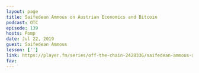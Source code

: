 ```yaml
---
layout: page
title: Saifedean Ammous on Austrian Economics and Bitcoin
podcast: OTC
episode: 139
hosts: Pomp
date: Jul 22, 2019
guest: Saifedean Ammous
lesson: ['']
link: https://player.fm/series/off-the-chain-2428336/saifedean-ammous-author-of-the-bitcoin-standard-the-future-of-bitcoin-and-the-global-economy
fav: 
---
```

